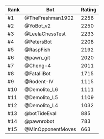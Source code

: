 Rank|Bot|Rating
---|---|---
#1|@TheFreshman1902|2256
#2|@YoBot_v2|2250
#3|@LeelaChessTest|2233
#4|@PetersBot|2208
#5|@RaspFish|2192
#6|@pawn_git|2020
#7|@Cheng-4|2011
#8|@FataliiBot|1715
#9|@Rodent-IV|1115
#10|@Demolito_L6|1111
#11|@Demolito_L5|1109
#12|@Demolito_L4|1032
#13|@botTideEval|885
#14|@pawnrobot|783
#15|@MinOpponentMoves|663
